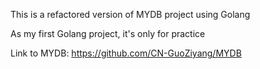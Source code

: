 This is a refactored version of MYDB project using Golang

As my first Golang project, it's only for practice

Link to MYDB: https://github.com/CN-GuoZiyang/MYDB